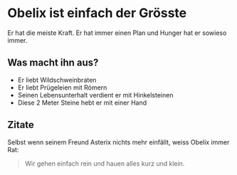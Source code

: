 # Obelix ist einfach der Grösste
Er hat die meiste Kraft.
Er hat immer einen Plan
und Hunger hat er sowieso immer.
## Was macht ihn aus?
* Er liebt Wildschweinbraten
* Er liebt Prügeleien mit Römern
* Seinen Lebensunterhalt verdient er mit Hinkelsteinen
* Diese 2 Meter Steine hebt er mit einer Hand
## Zitate
Selbst wenn seinem Freund Asterix nichts mehr einfällt,
weiss Obelix immer Rat:
> Wir gehen einfach rein und
> hauen alles kurz und klein.
